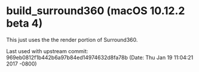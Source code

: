 # build_surround360 (macOS 10.12.2 beta 4)
This just uses the the render portion of Surround360.

Last used with upstream commit: 969eb0812f1b442b6a97b84ed14974632d8fa78b (Date: Thu Jan 19 11:04:21 2017 -0800)
